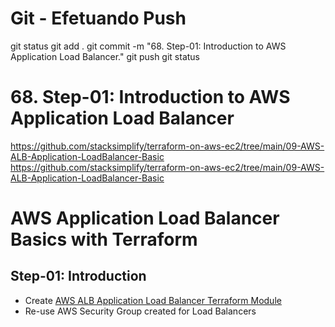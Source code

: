 

# ############################################################################
# ############################################################################
# ############################################################################
# Git - Efetuando Push

git status
git add .
git commit -m "68. Step-01: Introduction to AWS Application Load Balancer."
git push
git status



# ############################################################################
# ############################################################################
# ############################################################################
# 68. Step-01: Introduction to AWS Application Load Balancer

https://github.com/stacksimplify/terraform-on-aws-ec2/tree/main/09-AWS-ALB-Application-LoadBalancer-Basic
<https://github.com/stacksimplify/terraform-on-aws-ec2/tree/main/09-AWS-ALB-Application-LoadBalancer-Basic>

# AWS Application Load Balancer Basics with Terraform

## Step-01: Introduction
- Create [AWS ALB Application Load Balancer Terraform Module](https://registry.terraform.io/modules/terraform-aws-modules/alb/aws/latest)
- Re-use AWS Security Group created for Load Balancers